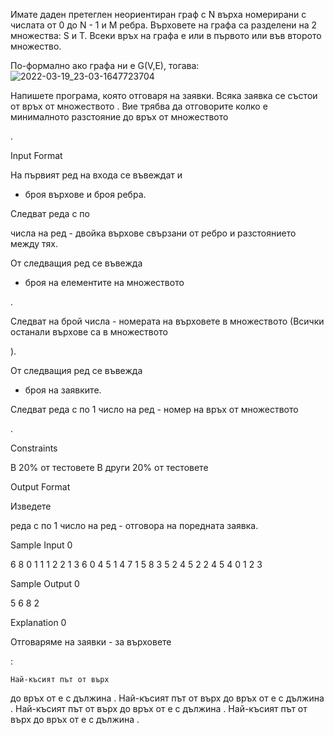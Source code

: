 Имате даден претеглен неориентиран граф с N върха номерирани с числата от 0 до N - 1 и M ребра. Върховете на графа са разделени на 2 множества: S и T. Всеки връх на графа е или в първото или във второто множество.

По-формално ако графа ни е G(V,E), тогава:
![2022-03-19_23-03-1647723704](https://user-images.githubusercontent.com/43996329/159138285-b8156254-ea6a-43a9-b7a8-b196ba7cedc8.jpg)


Напишете програма, която отговаря на заявки. Всяка заявка се състои от връх от множеството . Вие трябва да отговорите колко е минималното разстояние до връх от множеството

.

Input Format

На първият ред на входа се въвеждат
и

- броя върхове и броя ребра.

Следват
реда с по

числа на ред - двойка върхове свързани от ребро и разстоянието между тях.

От следващия ред се въвежда
- броя на елементите на множеството

.

Следват
на брой числа - номерата на върховете в множеството (Всички останали върхове са в множеството

).

От следващия ред се въвежда

- броя на заявките.

Следват
реда с пo 1 число на ред - номер на връх от множеството

.

Constraints

В 20% от тестовете В други 20% от тестовете

Output Format

Изведете

реда с по 1 число на ред - отговора на поредната заявка.

Sample Input 0

6 8
0 1 1
1 2 2
1 3 6
0 4 5
1 4 7
1 5 8
3 5 2
4 5 2
2
4 5
4
0
1
2
3

Sample Output 0

5
6
8
2

Explanation 0

Отговаряме на заявки - за върховете

:

    Най-късият път от върх 

до връх от е с дължина
.
Най-късият път от върх
до връх от е с дължина
.
Най-късият път от върх
до връх от е с дължина
.
Най-късият път от върх
до връх от е с дължина .
